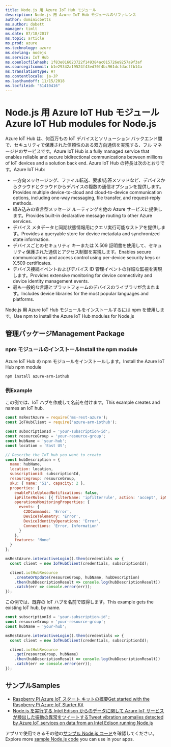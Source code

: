 ```yaml
---
title: Node.js 用 Azure IoT Hub モジュール
description: Node.js 用 Azure IoT Hub モジュールのリファレンス
author: dominicbetts
ms.author: dobett
manager: timlt
ms.date: 07/18/2017
ms.topic: article
ms.prod: azure
ms.technology: azure
ms.devlang: nodejs
ms.service: IoT Hub
ms.openlocfilehash: 1f83e016023722f149384ac015726e9257a9f3af
ms.sourcegitcommit: b1e29342a19524f43ed70f4bc961dcfdacffb14a
ms.translationtype: HT
ms.contentlocale: ja-JP
ms.lasthandoff: 11/15/2018
ms.locfileid: "51410416"
---
```

# <a name="azure-iot-hub-modules-for-nodejs"></a><span data-ttu-id="41d0c-103">Node.js 用 Azure IoT Hub モジュール</span><span class="sxs-lookup"><span data-stu-id="41d0c-103">Azure IoT Hub modules for Node.js</span></span>

<span data-ttu-id="41d0c-104">Azure IoT Hub は、何百万もの IoT デバイスとソリューション バックエンド間で、セキュリティで保護された信頼性のある双方向通信を実現する、フル マネージドのサービスです。</span><span class="sxs-lookup"><span data-stu-id="41d0c-104">Azure IoT Hub is a fully managed service that enables reliable and secure bidirectional communications between millions of IoT devices and a solution back end.</span></span> <span data-ttu-id="41d0c-105">Azure IoT Hub の特長は次のとおりです。</span><span class="sxs-lookup"><span data-stu-id="41d0c-105">Azure IoT Hub:</span></span>
- <span data-ttu-id="41d0c-106">一方向メッセージング、ファイル転送、要求/応答メソッドなど、デバイスからクラウドとクラウドからデバイスの複数の通信オプションを提供します。</span><span class="sxs-lookup"><span data-stu-id="41d0c-106">Provides multiple device-to-cloud and cloud-to-device communication options, including one-way messaging, file transfer, and request-reply methods.</span></span>
- <span data-ttu-id="41d0c-107">組み込みの宣言型メッセージ ルーティングを他の Azure サービスに提供します。</span><span class="sxs-lookup"><span data-stu-id="41d0c-107">Provides built-in declarative message routing to other Azure services.</span></span>
- <span data-ttu-id="41d0c-108">デバイス メタデータと同期状態情報用にクエリ実行可能なストアを提供します。</span><span class="sxs-lookup"><span data-stu-id="41d0c-108">Provides a queryable store for device metadata and synchronized state information.</span></span>
- <span data-ttu-id="41d0c-109">デバイスごとのセキュリティ キーまたは X.509 証明書を使用して、セキュリティ保護された通信とアクセス制御を実現します。</span><span class="sxs-lookup"><span data-stu-id="41d0c-109">Enables secure communications and access control using per-device security keys or X.509 certificates.</span></span>
- <span data-ttu-id="41d0c-110">デバイス接続イベントおよびデバイス ID 管理イベントの詳細な監視を実現します。</span><span class="sxs-lookup"><span data-stu-id="41d0c-110">Provides extensive monitoring for device connectivity and device identity management events.</span></span>
- <span data-ttu-id="41d0c-111">最も一般的な言語とプラットフォームのデバイスのライブラリが含まれます。</span><span class="sxs-lookup"><span data-stu-id="41d0c-111">Includes device libraries for the most popular languages and platforms.</span></span>

<span data-ttu-id="41d0c-112">Node.js 用 Azure IoT Hub モジュールをインストールするには npm を使用します。</span><span class="sxs-lookup"><span data-stu-id="41d0c-112">Use npm to install the Azure IoT Hub modules for Node.js</span></span>

## <a name="management-package"></a><span data-ttu-id="41d0c-113">管理パッケージ</span><span class="sxs-lookup"><span data-stu-id="41d0c-113">Management Package</span></span>

### <a name="install-the-npm-module"></a><span data-ttu-id="41d0c-114">npm モジュールのインストール</span><span class="sxs-lookup"><span data-stu-id="41d0c-114">Install the npm module</span></span>

<span data-ttu-id="41d0c-115">Azure IoT Hub の npm モジュールをインストールします。</span><span class="sxs-lookup"><span data-stu-id="41d0c-115">Install the Azure IoT Hub npm module</span></span>

```bash
npm install azure-arm-iothub
```

### <a name="example"></a><span data-ttu-id="41d0c-116">例</span><span class="sxs-lookup"><span data-stu-id="41d0c-116">Example</span></span>

<span data-ttu-id="41d0c-117">この例では、IoT ハブを作成して名前を付けます。</span><span class="sxs-lookup"><span data-stu-id="41d0c-117">This example creates and names an IoT hub.</span></span>

```javascript
const msRestAzure = require('ms-rest-azure');
const IoTHubClient = require('azure-arm-iothub');

const subscriptionId = 'your-subscription-id';
const resourceGroup = 'your-resource-group';
const hubName = 'your-hub';
const location = 'East US';

// Describe the IoT hub you want to create
const hubDescription = {
  name: hubName,
  location: location,
  subscriptionid: subscriptionId,
  resourcegroup: resourceGroup,
  sku: { name: 'S1', capacity: 2 },
  properties: {
    enableFileUploadNotifications: false,
    ipFilterRules: [{ filterName: 'ipfilterrule', action: 'accept', ipMask: '0.0.0.0/0' }],
    operationsMonitoringProperties: {
      events: {
        C2DCommands: 'Error',
        DeviceTelemetry: 'Error',
        DeviceIdentityOperations: 'Error',
        Connections: 'Error, Information'
      }
    },
    features: 'None'
  }
};

msRestAzure.interactiveLogin().then(credentials => {
  const client = new IoTHubClient(credentials, subscriptionId);

  client.iotHubResource
    .createOrUpdate(resourceGroup, hubName, hubDescription)
    .then(hubDescriptionResult => console.log(hubDescriptionResult))
    .catch(err => console.error(err));
});
```

<span data-ttu-id="41d0c-118">この例では、既存の IoT ハブを名前で取得します。</span><span class="sxs-lookup"><span data-stu-id="41d0c-118">This example gets the existing IoT hub, by name.</span></span>

```javascript
const subscriptionId = 'your-subscription-id';
const resourceGroup = 'your-resource-group';
const hubName = 'your-hub';

msRestAzure.interactiveLogin().then(credentials => {
  const client = new IoTHubClient(credentials, subscriptionId);

  client.iotHubResource
    .get(resourceGroup, hubName)
    .then(hubDescriptionResult => console.log(hubDescriptionResult))
    .catch(err => console.error(err));
});
```

## <a name="samples"></a><span data-ttu-id="41d0c-119">サンプル</span><span class="sxs-lookup"><span data-stu-id="41d0c-119">Samples</span></span>

- [<span data-ttu-id="41d0c-120">Raspberry Pi Azure IoT スタート キットの概要</span><span class="sxs-lookup"><span data-stu-id="41d0c-120">Get started with the Raspberry Pi Azure IoT Starter Kit</span></span>](https://azure.microsoft.com/resources/samples/iot-remote-monitoring-node-raspberrypi-getstartedkit/)
- [<span data-ttu-id="41d0c-121">Node.js を実行する Intel Edison からのデータに関して Azure IoT サービスが検出した振動の異常をツイートする</span><span class="sxs-lookup"><span data-stu-id="41d0c-121">Tweet vibration anomalies detected by Azure IoT services on data from an Intel Edison running Node.js</span></span>](https://azure.microsoft.com/resources/samples/iot-hub-nodejs-intel-edison-vibration-anomaly-detection/)

<span data-ttu-id="41d0c-122">アプリで使用できるその他の[サンプル Node.js コード](https://azure.microsoft.com/resources/samples/?platform=nodejs)を確認してください。</span><span class="sxs-lookup"><span data-stu-id="41d0c-122">Explore more [sample Node.js code](https://azure.microsoft.com/resources/samples/?platform=nodejs) you can use in your apps.</span></span>
